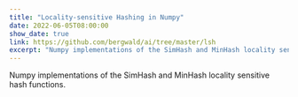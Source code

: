 ```yaml
---
title: "Locality-sensitive Hashing in Numpy"
date: 2022-06-05T08:00:00
show_date: true
link: https://github.com/bergwald/ai/tree/master/lsh
excerpt: "Numpy implementations of the SimHash and MinHash locality sensitive hash functions."
---
```


Numpy implementations of the SimHash and MinHash locality sensitive hash functions.

